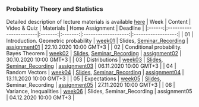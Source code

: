 ### Probability Theory and Statistics
Detailed description of lecture materials is available [here](../master/extended_info.md)
| Week   | Content                | Video & Quiz | Materials | Home Assignment | Deadline |
|:------:|:-----------------------|:-------:|:-------:|:-------------------:|:------------------:|
| 01     | Introduction. Geometric probability  | [week01](https://oninemipt.teachbase.ru/course_sessions/261335) | Slides, [Seminar_Recording](https://youtu.be/H3s1ou_p45M) | [assignment01](../master/homeworks/assignment01) |  22.10.2020 10:00 GMT+3 |
| 02     | Conditional probability. Bayes Theorem | [week02](https://oninemipt.teachbase.ru/course_sessions/263749) | [Slides](../master/slides/Week02_Slides.pdf), [Seminar_Recording](https://youtu.be/5znRQgLdnWg) | [assignment02](https://github.com/girafe-ai/msai-statistics/tree/main/homeworks/assignment02) | 30.10.2020 10:00 GMT+3 |
| 03     | Distributions | [week03](https://go.teachbase.ru/course_sessions/263784) | [Slides](../master/slides/Week03_Slides.pdf), [Seminar_Recording](https://youtu.be/uDsqWNevl5E) | [assignment03](https://github.com/girafe-ai/msai-statistics/tree/main/homeworks/assignment03)  | 06.11.2020 10:00 GMT+3 |
| 04     | Random Vectors | [week04](https://go.teachbase.ru/course_sessions/263783) | [Slides](../master/slides/Week04_Slides.pdf), [Seminar_Recording](https://youtu.be/PQL4dEopzcw) | [assignment04](https://github.com/girafe-ai/msai-statistics/tree/main/homeworks/assignment04) | 13.11.2020 10:00 GMT+3 |
| 05     | Expectations | [week05](https://go.teachbase.ru/course_sessions/263782) | [Slides](../master/slides/Week05_Slides.pdf), Seminar_Recording | [assignment05](../master/homeworks/assignment05) | 27.11.2020 10:00 GMT+3 |
| 06     | Variance, Inequalities | [week06](https://go.teachbase.ru/course_sessions/277508) | Slides, Seminar_Recording | assignment05 | 04.12.2020 10:00 GMT+3 |
